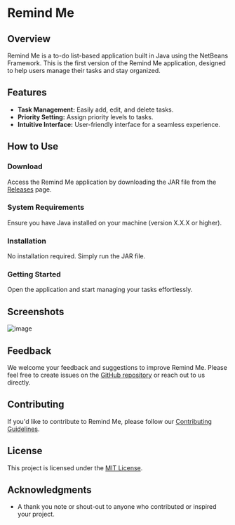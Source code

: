 # Remind Me

## Overview

Remind Me is a to-do list-based application built in Java using the NetBeans Framework. This is the first version of the Remind Me application, designed to help users manage their tasks and stay organized.

## Features

- **Task Management:** Easily add, edit, and delete tasks.
- **Priority Setting:** Assign priority levels to tasks.
- **Intuitive Interface:** User-friendly interface for a seamless experience.

## How to Use

### Download

Access the Remind Me application by downloading the JAR file from the [Releases](https://github.com/your-username/your-repository/releases) page.

### System Requirements

Ensure you have Java installed on your machine (version X.X.X or higher).

### Installation

No installation required. Simply run the JAR file.

### Getting Started

Open the application and start managing your tasks effortlessly.

## Screenshots
![image](https://github.com/ShivamGupta82/Remind_Me/assets/114674655/1172f0bc-e26d-4383-8c30-55d24e0c63f4)
## Feedback

We welcome your feedback and suggestions to improve Remind Me. Please feel free to create issues on the [GitHub repository](https://github.com/your-username/your-repository/issues) or reach out to us directly.

## Contributing

If you'd like to contribute to Remind Me, please follow our [Contributing Guidelines](CONTRIBUTING.md).

## License

This project is licensed under the [MIT License](LICENSE).

## Acknowledgments

- A thank you note or shout-out to anyone who contributed or inspired your project.

